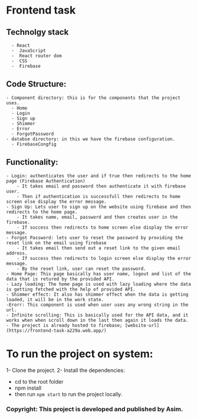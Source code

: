 # Frontend task
  ## Technolgy stack
      - React
      -  JavaScript
      -  React router dom
      -  CSS
      -  Firebase
  ## Code Structure:
    - Component directory: this is for the components that the project uses.
      - Home
      - Login
      - Sign up
      - Shimmer
      - Error
      - ForgotPassword
    - databse directory: in this we have the firebase configuration.
      - FirebaseCongfig
  
  ## Functionality:
    - Login: authenticates the user and if true then redirects to the home page (Firebase Authentication)
        - It takes email and password then authenticate it with firebase user.
        - Then if authentication is successfull then redirects to home screen else display the error message.
    - Sign Up: Lets user to sign up on the website using firebase and then redirects to the home page.
        - It takes name, email, password and then creates user in the firebase.
        - If success then redirects to home screen else display the error message.
    - Forgot Password: lets user to reset the password by providing the reset link on the email using firebase
        - It takes email then send out a reset link to the given email address.
        - If success then redirects to login screen else display the error message.
        - By the reset link, user can reset the password.
    - Home Page: This page basically has user name, logout and list of the data that is retured by the provided API.
    - Lazy loading: The home page is used with lazy loading where the data is getting fetched with the help of provided API.
    - Shimmer effect: It also has shimmer effect when the data is getting loaded, it will be in the work state.
    -Erorr: This component is used when user uses any wrong string in the url.
    - Infinite scrolling: This is basically used for the API data, and it works when when scroll down in the last then again it loads the data.
    - The project is already hosted to firebase; [website-url](https://frontend-task-a229a.web.app/)




# To run the project on system:
1- Clone the project.
2- Install the dependencies: 
  
  - cd to the root folder
  - npm install
  - then run `npm start` to run the project locally.


### Copyright: This project is developed and published by Asim. 
